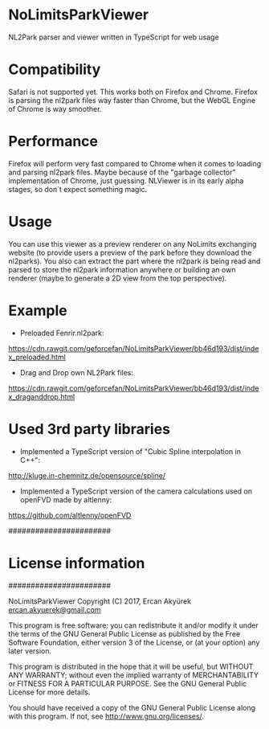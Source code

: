# NoLimitsParkViewer
NL2Park parser and viewer written in TypeScript for web usage

# Compatibility

Safari is not supported yet. This works both on Firefox and Chrome. Firefox is parsing the nl2park files way faster than Chrome, but the WebGL Engine of Chrome is way smoother.

# Performance

Firefox will perform very fast compared to Chrome when it comes to loading and parsing nl2park files. Maybe because of the "garbage collector" implementation of Chrome, just guessing. NLViewer is in its early alpha stages, so don´t expect something magic.

# Usage

You can use this viewer as a preview renderer on any NoLimits exchanging website (to provide users a preview of the park before they download the nl2parks). You also can extract the part where the nl2park is being read and parsed to store the nl2park information anywhere or building an own renderer (maybe to generate a 2D view from the top perspective).

# Example

- Preloaded Fenrir.nl2park:

https://cdn.rawgit.com/geforcefan/NoLimitsParkViewer/bb46d193/dist/index_preloaded.html

- Drag and Drop own NL2Park files:

https://cdn.rawgit.com/geforcefan/NoLimitsParkViewer/bb46d193/dist/index_draganddrop.html

# Used 3rd party libraries

- Implemented a TypeScript version of "Cubic Spline interpolation in C++": 

http://kluge.in-chemnitz.de/opensource/spline/

- Implemented a TypeScript version of the camera calculations used on openFVD made by altlenny: 

https://github.com/altlenny/openFVD


#######################
# License information #
#######################

NoLimitsParkViewer
Copyright (C) 2017, Ercan Akyürek <ercan.akyuerek@gmail.com>

This program is free software: you can redistribute it and/or modify
it under the terms of the GNU General Public License as published by
the Free Software Foundation, either version 3 of the License, or
(at your option) any later version.

This program is distributed in the hope that it will be useful,
but WITHOUT ANY WARRANTY; without even the implied warranty of
MERCHANTABILITY or FITNESS FOR A PARTICULAR PURPOSE.  See the
GNU General Public License for more details.

You should have received a copy of the GNU General Public License
along with this program. If not, see <http://www.gnu.org/licenses/>.
